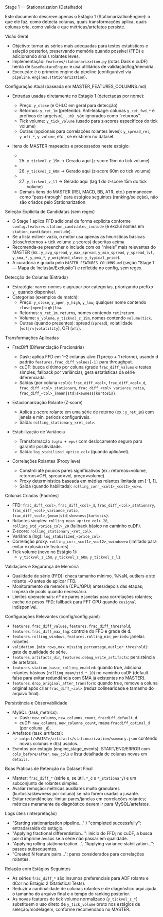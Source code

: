 Stage 1 — Stationarization (Detalhado)

Este documento descreve apenas o Estágio 1 (StationarizationEngine): o que ele faz, como detecta colunas, quais transformações aplica, quais colunas cria, como valida e que métricas/artefatos persiste.

Visão Geral

- Objetivo: tornar as séries mais adequadas para testes estatísticos e seleção posterior, preservando memória quando possível (FFD) e adicionando sinais rolantes leves.
- Implementação: `features/stationarization.py` (rotas Dask e cuDF) herda de `BaseFeatureEngine` e usa utilitários de validação/log/memória.
- Execução: é o primeiro engine da pipeline (configurável via `pipeline.engines.stationarization`).

Configuração Atual (baseada em MASTER_FEATURES_COLUMNS.md)

- Entradas usadas diretamente no Estágio 1 (detectadas por nome):
  - Preço: `y_close` (e OHLC em geral para detecção)
  - Retornos: `y_ret_1m` (preferido). Anti‑leakage: colunas `y_ret_fwd_*` e prefixos de targets `m1_..m9_` são ignorados como “retornos”.
  - Tick volume: `y_tick_volume` (usado para z‑scores específicos do tick volume)
  - Outras (opcionais para correlações rolantes leves): `y_spread_rel`, `y_ofi_*`, `y_volume`, etc., se existirem no dataset.

- Itens do MASTER mapeados e processados neste estágio:
  - 25. `y_tickvol_z_15m` → Gerado aqui (z‑score 15m do tick volume)
  - 26. `y_tickvol_z_60m` → Gerado aqui (z‑score 60m do tick volume)
  - 27. `y_tickvol_z_l1` → Gerado aqui (lag 1 do z‑score 15m do tick volume)
  - Demais itens do MASTER (RSI, MACD, BB, ATR, etc.) permanecem como “pass‑through” para estágios seguintes (ranking/seleção), não são criados pelo Stationarization.

Seleção Explícita de Candidatas (sem regex)

- O Stage 1 aplica FFD adicional de forma explícita conforme `config.features.station_candidates_include` (e exclui nomes em `station_candidates_exclude`).
- Se a lista estiver vazia, o motor usa apenas as heurísticas básicas (close/retornos + tick volume z‑scores) descritas acima.
- Recomenda-se preencher o include com os “níveis” mais relevantes do MASTER (ex.: `y_avg_spread`, `y_max_spread`, `y_min_spread`, `y_spread_lvl`, `y_sma_*`, `y_ema_*`, `y_weighted_close`, `y_typical_price`).
- A curadoria é guiada pelo `MASTER_FEATURES_COLUMNS.md` (seção “Stage 1 — Mapa de Inclusão/Exclusão”) e refletida no config, sem regex.

Detecção de Colunas (Entrada)

- Estratégia: varrer nomes e agrupar por categorias, priorizando prefixo `y_` quando disponível.
- Categorias (exemplos de match):
  - Preço: `y_close`, `y_open`, `y_high`, `y_low`, qualquer nome contendo `close|open|high|low`.
  - Retornos: `y_ret_1m`, `returns`, nomes contendo `ret|return`.
  - Volume: `y_volume`, `y_tickvol_z_15m`, nomes contendo `volume|tick`.
  - Outras (quando presentes): spread (`spread`), volatilidade (`vol|rv|volatility`), OFI (`ofi`).

Transformações Aplicadas

- FracDiff (Diferenciação Fracionária)
  - Dask: aplica FFD em 1–2 colunas-alvo (1 preço + 1 retorno), usando d padrão `features.frac_diff_values[-1]` para throughput.
  - cuDF: busca d ótimo por coluna (grade `frac_diff_values` e testes simples; fallback por variância), gera estatísticas da série diferenciada.
  - Saídas (por coluna `<col>`): `frac_diff_<col>`, `frac_diff_<col>_d`, `frac_diff_<col>_stationary`, `frac_diff_<col>_variance_ratio`, `frac_diff_<col>_{mean|std|skewness|kurtosis}`.

- Estacionarização Rolante (Z‑score)
  - Aplica z‑score rolante em uma série de retorno (ex.: `y_ret_1m`) com janela e min_periods configuráveis.
  - Saída: `rolling_stationary_<ret_col>`.

- Estabilização de Variância
  - Transformação `log(x + eps)` com deslocamento seguro para garantir positividade.
  - Saída: `log_stabilized_<price_col>` (quando aplicável).

- Correlações Rolantes (Proxy leve)
  - Constrói até poucos pares significativos (ex.: retornos×volume, retornos×OFI, spread×vol, preço×volume).
  - Proxy determinística baseada em médias rolantes limitada em [-1, 1].
  - Saída (quando habilitada): `rolling_corr_<col1>_<col2>_<w>w`.

Colunas Criadas (Padrões)

- FFD: `frac_diff_<col>`, `frac_diff_<col>_d`, `frac_diff_<col>_stationary`, `frac_diff_<col>_variance_ratio`, `frac_diff_<col>_{mean|std|skewness|kurtosis}`.
- Rolantes simples: `rolling_mean_<price_col>_20`, `rolling_std_<price_col>_20` (fallback básico no caminho cuDF).
- Z‑score: `rolling_stationary_<ret_col>`.
- Variância (log): `log_stabilized_<price_col>`.
- Correlação proxy: `rolling_corr_<col1>_<col2>_<window>w` (limitado para evitar explosão de features).
- Tick volume (novo no Estágio 1):
  - `y_tickvol_z_15m`, `y_tickvol_z_60m`, `y_tickvol_z_l1`.

Validações e Segurança de Memória

- Qualidade de série (FFD): checa tamanho mínimo, %NaN, outliers e std rolante ~0 antes de aplicar FFD.
- Monitoramento de memória (CPU/GPU) antes/depois das etapas; limpeza de pools quando necessário.
- Limites operacionais: nº de pares e janelas para correlações rolantes; cache de pesos FFD; fallback para FFT CPU quando `cusignal` indisponível.

Configurações Relevantes (config/config.yaml)

- `features.frac_diff_values`, `features.frac_diff_threshold`, `features.frac_diff_max_lag`: controle do FFD e grade de d.
- `features.rolling_windows`, `features.rolling_min_periods`: janelas rolantes.
- `validation.{min_rows,max_missing_percentage,outlier_threshold}`: gate de qualidade de série.
- `features.artifacts_dir`, `features.debug_write_artifacts`: persistência de artefatos.
- `features.station_basic_rolling_enabled`: quando true, adiciona rolantes básicos (`rolling_mean/std_*_20`) no caminho cuDF (default false para evitar redundância com SMA já existentes no MASTER).
- `features.drop_original_after_transform`: quando true, remove a coluna original após criar `frac_diff_<col>` (reduz colinearidade e tamanho do arquivo final).

Persistência e Observabilidade

- MySQL (task_metrics):
  - Dask: `new_columns`, `new_columns_count`, `fracdiff_default_d`.
  - cuDF: `new_columns`, `new_columns_count`, mapa `fracdiff_optimal_d` (por coluna `_d`).
- Artefatos (task_artifacts):
  - `output/<PAIR?>/artifacts/stationarization/summary.json` contendo novas colunas e d(s) usados.
- Eventos por estágio (engine_stage_events): START/END/ERROR com `cols_before/after`, `new_cols` e lista detalhada de colunas novas em `details`.

Boas Práticas de Retenção no Dataset Final

- Manter: `frac_diff_*` (série e, se útil, `*_d` e `*_stationary`) e um subconjunto de rolantes simples.
- Avaliar remoção: métricas auxiliares muito granulares (kurtosis/skewness por coluna) se não forem usadas a jusante.
- Evitar redundâncias: limitar pares/janelas em correlações rolantes; métricas meramente de diagnóstico devem ir para MySQL/artefatos.

Logs úteis (interpretação)

- "Starting stationarization pipeline…" / "completed successfully": entrada/saída do estágio.
- "Applying fractional differentiation…": início do FFD; no cuDF, a busca por d imprime avisos se a série não passar em qualidade.
- "Applying rolling stationarization…", "Applying variance stabilization…": passos subsequentes.
- "Created N feature pairs…": pares considerados para correlações rolantes.

Relação com Estágios Seguintes

- As séries `frac_diff_*` são insumos preferenciais para ADF rolante e dCor no Estágio 2 (Statistical Tests).
- Reduzir a cardinalidade de colunas rolantes e de diagnóstico aqui ajuda o tamanho do arquivo final e o tempo do ranking posterior.
 - As novas features de tick volume normalizado (`y_tickvol_z_*`) substituem o uso direto de `y_tick_volume` bruto nos estágios de seleção/modelagem, conforme recomendado no MASTER.

